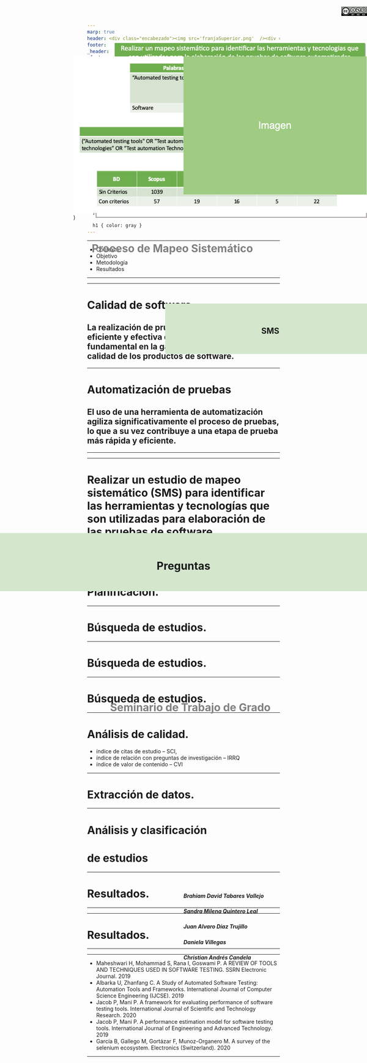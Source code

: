 ```yaml
---
marp: true
header: <div class="encabezado"><img src='franjaSuperior.png'  /><div class="titulo"><h1 class="texto"></h1></div></div>
footer: '![image](franjaInferior.png)' 
_header: '' 
_footer: '' 
paginate: true
_paginate: false
_backgroundImage: url('fondo.png')
style: |

  .encabezado {
    position: relative; left: 0; top:0;display: inline-block; text-align: center;
  }
  .titulo {
    position: absolute; top: 40%; left: 50%; transform: translate(0%, -50%); color: gray;
  }
  .columns {
    display: grid;
    grid-template-columns: repeat(2, minmax(0, 1fr));
    gap: 1rem;
  }
  .rows {
    display: grid;
    grid-template-rows: repeat(2, minmax(0, 1fr));
    gap: 1rem;
  }
  .texto:after {
    content: '';
  }
  
  h1 { color: gray }
---
```


<div style="position: absolute; left: 45%; top:20%; background-color: rgb(212, 231, 205); width: 550px; display:table-cell; text-align: center; padding: 30px 0;">
<b>
<h2>SMS</h2>
</b>
</div>

<div style="position: absolute; left: 30%; top:45%; width: 70%; text-align: left"><h1 style="color: gray">Seminario de Trabajo de Grado</h1></div>
<div style="position: absolute; left: 50%; top:58%; width: 50%; text-align: left"><h5>Brahiam David Tabares Vallejo</h5><h5>Sandra Milena Quintero Leal</h5>
<h5>Juan Alvaro Díaz Trujillo</h5><h5>Daniela Villegas</h5>
<h5>Christian Andrés Candela</h5></div>

<div style="position: absolute; left: 93%; top:10px; ">

![width:80](licencia.png)
</div>

---

<style scoped>
.texto:after {
    content: 'Contenido';
  }
</style>

- Contexto
- Objetivo
- Metodología
- Resultados

---

<div style="position: absolute; left: 0; top:35%; background-color: rgb(212, 231, 205); width: 100%; display:table-cell; text-align: center; padding: 30px 0;">
<b>
<h1>Contexto</h1>
</b>
</div>

---

<style scoped>
.texto:after {
    content: 'Contexto';
  }
</style>

# Calidad de software
## La realización de pruebas de software de manera eficiente y efectiva desempeña un papel fundamental en la garantía de la seguridad y calidad de los productos de software. 

---

<style scoped>
.texto:after {
    content: 'Contexto';
  }
</style>

# Automatización de pruebas
## El uso de una herramienta de automatización agiliza significativamente el proceso de pruebas, lo que a su vez contribuye a una etapa de prueba más rápida y eficiente. 




---

<div style="position: absolute; left: 0; top:35%; background-color: rgb(212, 231, 205); width: 100%; display:table-cell; text-align: center; padding: 30px 0;">
<b>
<h1>Objetivo</h1>
</b>
</div>

---


<style scoped>
.texto:after {
    content: 'Objetivo';
  }
  section {
    text-aling:justify;
  }
</style>

# Realizar un estudio de mapeo sistemático (SMS) para identificar las herramientas y tecnologías que son utilizadas para elaboración de las pruebas de software automatizadas.

---

<div style="position: absolute; left: 0; top:35%; background-color: rgb(212, 231, 205); width: 100%; display:table-cell; text-align: center; padding: 30px 0;">
<b>
<h1>Metodología</h1>
</b>
</div>

---

<style scoped>
.texto:after {
    content: 'Metodología';
  }
</style>
<div style="position: absolute; left: 25%; top:15%; width: 70%; text-align: left"><h1 style="color: gray">Proceso de Mapeo Sistemático</h1></div>

<div style="position: absolute; left: 250px; top:220px; ">

![Alt text](image.png)

</div>

---

<style scoped>
.texto:after {
    content: 'Metodología';
  }
</style>

# Planificación.


<div style="position: absolute; left: 30%; top:100px; ">

![](image-5.png)
</div>

---

<style scoped>
.texto:after {
    content: 'Metodología';
  }
</style>

# Búsqueda de estudios.


<div style="position: absolute; left: 30%; top:140px; ">

![](image-2.png)
</div>

---


<style scoped>
.texto:after {
    content: 'Metodología';
  }
</style>

# Búsqueda de estudios.


<div style="position: absolute; left: 30%; top:140px; ">

![](image-3.png)
</div>

---
<style scoped>
.texto:after {
    content: 'Metodología';
  }
</style>

# Búsqueda de estudios.


<div style="position: absolute; left: 20%; top:140px; ">

![](image-4.png))
</div>

---
<style scoped>
.texto:after {
    content: 'Metodología';
  }
</style>

# Análisis de calidad.
- índice de citas de estudio – SCI, 
- índice de relación con preguntas de investigación – IRRQ 
- índice de valor de contenido – CVI



<div style="position: absolute; left: 50%; top:140px; ">

![](imagen.png)
</div>

---

<style scoped>
.texto:after {
    content: 'Metodología';
  }
</style>

# Extracción de datos.

<div style="position: absolute; left: 50%; top:140px; ">

![](imagen.png)
</div>

---

<style scoped>
.texto:after {
    content: 'Metodología';
  }
</style>

# Análisis y clasificación 
# de estudios

<div style="position: absolute; left: 50%; top:140px; ">

![](imagen.png)
</div>

---

<style scoped>
.texto:after {
    content: 'Metodología';
  }
</style>

# Resultados.

<div style="position: absolute; left: 50%; top:140px; ">

![](imagen.png)
</div>

---

<div style="position: absolute; left: 0; top:35%; background-color: rgb(212, 231, 205); width: 100%; display:table-cell; text-align: center; padding: 30px 0;">
<b>
<h1>Resultados</h1>
</b>
</div>

---

<style scoped>
.texto:after {
    content: 'Resultados';
  }
</style>

# Resultados.

<div style="position: absolute; left: 50%; top:140px; ">

![](imagen.png)
</div>

---


<div style="position: absolute; left: 0; top:35%; background-color: rgb(212, 231, 205); width: 100%; display:table-cell; text-align: center; padding: 30px 0;">
<b>
<h1>Preguntas</h1>
</b>
</div>

---

<style scoped>
.texto:after {
    content: 'Bibliografía';
  }
</style>

- Maheshwari H, Mohammad S, Rana I, Goswami P. A REVIEW OF TOOLS AND TECHNIQUES USED IN SOFTWARE TESTING. SSRN Electronic Journal. 2019 
- Albarka U, Zhanfang C. A Study of Automated Software Testing: Automation Tools and Frameworks. International Journal of Computer Science Engineering (IJCSE). 2019 
- Jacob P, Mani P. A framework for evaluating performance of software testing tools. International Journal of Scientific and Technology Research. 2020 
- Jacob P, Mani P. A performance estimation model for software testing tools. International Journal of Engineering and Advanced Technology. 2019 
- García B, Gallego M, Gortázar F, Munoz-Organero M. A survey of the selenium ecosystem. Electronics (Switzerland). 2020


---

<!-- 
_header: ''
_footer: '' 
_paginate: false
_backgroundImage: url('gracias.png')
-->
